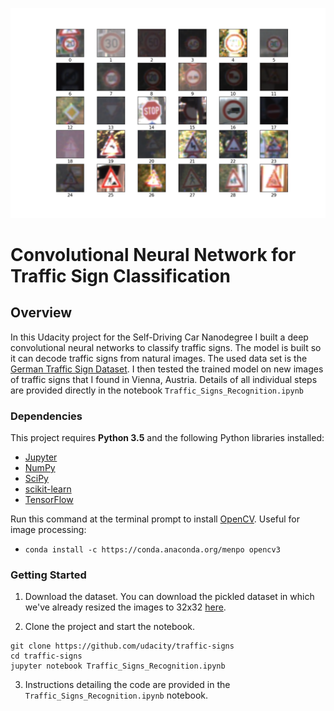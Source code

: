[//]: # (Image References)
[image1]: ./images/traffic_signs.png

![TrafficSigns][image1]


# Convolutional Neural Network for Traffic Sign Classification

## Overview

In this Udacity project for the Self-Driving Car Nanodegree I built a deep convolutional neural networks to classify traffic signs. The model is built so it can decode traffic signs from natural images. The used data set is the [German Traffic Sign Dataset](http://benchmark.ini.rub.de/?section=gtsrb&subsection=dataset). I then tested the trained model on new images of traffic signs that I found in Vienna, Austria.
Details of all individual steps are provided directly in the notebook `Traffic_Signs_Recognition.ipynb`


### Dependencies

This project requires **Python 3.5** and the following Python libraries installed:

- [Jupyter](http://jupyter.org/)
- [NumPy](http://www.numpy.org/)
- [SciPy](https://www.scipy.org/)
- [scikit-learn](http://scikit-learn.org/)
- [TensorFlow](http://tensorflow.org)

Run this command at the terminal prompt to install [OpenCV](http://opencv.org/). Useful for image processing:

- `conda install -c https://conda.anaconda.org/menpo opencv3`

### Getting Started

1. Download the dataset. You can download the pickled dataset in which we've already resized the images to 32x32 [here](https://d17h27t6h515a5.cloudfront.net/topher/2016/October/580d53ce_traffic-sign-data/traffic-sign-data.zip).
 
2. Clone the project and start the notebook.
```
git clone https://github.com/udacity/traffic-signs
cd traffic-signs
jupyter notebook Traffic_Signs_Recognition.ipynb
```
3. Instructions detailing the code are provided in the `Traffic_Signs_Recognition.ipynb` notebook.

